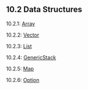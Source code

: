 ## 10.2 Data Structures

10.2.1: [Array](std-Array.md)

10.2.2: [Vector](std-vector.md)

10.2.3: [List](std-List.md)

10.2.4: [GenericStack](std-GenericStack.md)

10.2.5: [Map](std-Map.md)

10.2.6: [Option](std-Option.md)
